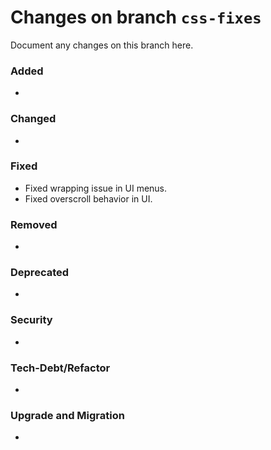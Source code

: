 # Changes on branch `css-fixes`
Document any changes on this branch here.
### Added
- 

### Changed
- 

### Fixed
- Fixed wrapping issue in UI menus.
- Fixed overscroll behavior in UI.

### Removed
- 

### Deprecated
- 

### Security
- 

### Tech-Debt/Refactor
- 

### Upgrade and Migration
- 
